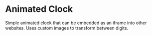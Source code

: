 # Animated Clock
Simple animated clock that can be embedded as an iframe into other websites. Uses custom images to transform between digits.
